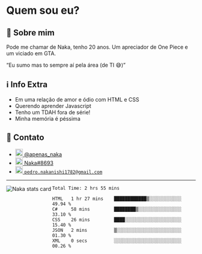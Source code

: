 <h1>Quem sou eu?</h1>
<h2>🚀 Sobre mim</h2>
<p>Pode me chamar de Naka, tenho 20 anos. Um apreciador de One Piece e um viciado em GTA.</p>
<q>Eu sumo mas to sempre aí pela área (de TI &#x1F605)</q>
<h2>&#x2139 Info Extra</h2>
<ul>
    <li>Em uma relação de amor e ódio com HTML e CSS</li>
    <li>Querendo aprender Javascript</li>
    <li>Tenho um TDAH fora de série!</li>
    <li>Minha memória é péssima</li>
</ul>
<h2>&#x1F4F1 Contato</h2>
<div>
    <ul>
        <li>
            <a href="https://instagram.com/apenas_naka">
                <img src="https://cdn-icons-png.flaticon.com/512/174/174855.png" alt="Instagram Logo" width="20px" height="20px"> @apenas_naka
            </a>
        </li>
        <li>
            <a href="https://discord.com/app">
                <img src="https://cdn-icons-png.flaticon.com/512/2111/2111370.png" alt="Discord Logo" width="20px" height="20px"> Naka#8693
            </a>
        </li>
         <li>
            <a href="https://mail.google.com/mail">
                <img src="https://cdn-icons-png.flaticon.com/512/5968/5968534.png" alt="Google Mail Logo" width="20px" height="20px"> <code>pedro.nakanishi1782@gmail.com</code>
            </a>
        </li>
    </ul>
</div>
<hr>

<img align="left" src="https://github-readme-stats.vercel.app/api?username=N4ka&show_icons=true&theme=default&title_color=000000&text_color=000000&bg_color=ffffff&count_private=true" alt="Naka stats card" custom_title="Naka Stats">

<!--START_SECTION:waka-->

```text
Total Time: 2 hrs 55 mins

HTML   1 hr 27 mins    ████████████▒░░░░░░░░░░░░   49.94 %
C#     58 mins         ████████▒░░░░░░░░░░░░░░░░   33.10 %
CSS    26 mins         ████░░░░░░░░░░░░░░░░░░░░░   15.40 %
JSON   2 mins          ▒░░░░░░░░░░░░░░░░░░░░░░░░   01.30 %
XML    0 secs          ░░░░░░░░░░░░░░░░░░░░░░░░░   00.26 %
```

<!--END_SECTION:waka-->
